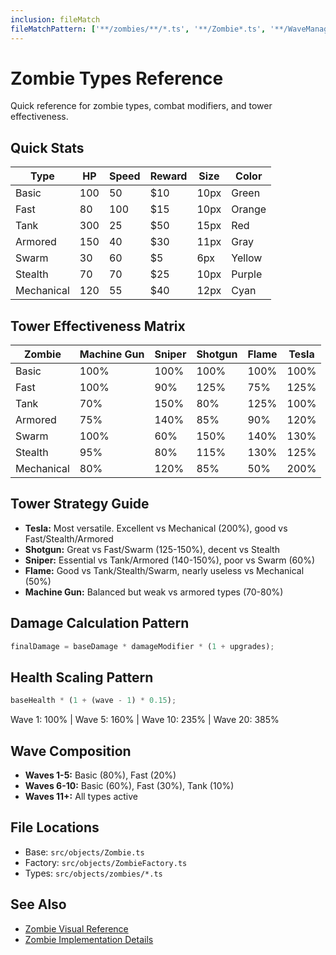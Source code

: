 ```yaml
---
inclusion: fileMatch
fileMatchPattern: ['**/zombies/**/*.ts', '**/Zombie*.ts', '**/WaveManager.ts', '**/Tower*.ts']
---
```


# Zombie Types Reference

Quick reference for zombie types, combat modifiers, and tower effectiveness.

## Quick Stats

| Type       | HP  | Speed | Reward | Size | Color    |
|------------|-----|-------|--------|------|----------|
| Basic      | 100 | 50    | $10    | 10px | Green    |
| Fast       | 80  | 100   | $15    | 10px | Orange   |
| Tank       | 300 | 25    | $50    | 15px | Red      |
| Armored    | 150 | 40    | $30    | 11px | Gray     |
| Swarm      | 30  | 60    | $5     | 6px  | Yellow   |
| Stealth    | 70  | 70    | $25    | 10px | Purple   |
| Mechanical | 120 | 55    | $40    | 12px | Cyan     |

## Tower Effectiveness Matrix

| Zombie     | Machine Gun | Sniper | Shotgun | Flame | Tesla |
|------------|-------------|--------|---------|-------|-------|
| Basic      | 100%        | 100%   | 100%    | 100%  | 100%  |
| Fast       | 100%        | 90%    | 125%    | 75%   | 125%  |
| Tank       | 70%         | 150%   | 80%     | 125%  | 100%  |
| Armored    | 75%         | 140%   | 85%     | 90%   | 120%  |
| Swarm      | 100%        | 60%    | 150%    | 140%  | 130%  |
| Stealth    | 95%         | 80%    | 115%    | 130%  | 125%  |
| Mechanical | 80%         | 120%   | 85%     | 50%   | 200%  |

## Tower Strategy Guide

- **Tesla:** Most versatile. Excellent vs Mechanical (200%), good vs Fast/Stealth/Armored
- **Shotgun:** Great vs Fast/Swarm (125-150%), decent vs Stealth
- **Sniper:** Essential vs Tank/Armored (140-150%), poor vs Swarm (60%)
- **Flame:** Good vs Tank/Stealth/Swarm, nearly useless vs Mechanical (50%)
- **Machine Gun:** Balanced but weak vs armored types (70-80%)

## Damage Calculation Pattern

```typescript
finalDamage = baseDamage * damageModifier * (1 + upgrades);
```

## Health Scaling Pattern

```typescript
baseHealth * (1 + (wave - 1) * 0.15);
```

Wave 1: 100% | Wave 5: 160% | Wave 10: 235% | Wave 20: 385%

## Wave Composition

- **Waves 1-5:** Basic (80%), Fast (20%)
- **Waves 6-10:** Basic (60%), Fast (30%), Tank (10%)
- **Waves 11+:** All types active

## File Locations

- Base: `src/objects/Zombie.ts`
- Factory: `src/objects/ZombieFactory.ts`
- Types: `src/objects/zombies/*.ts`

## See Also

- [Zombie Visual Reference](../../design_docs/Features/Zombies/VISUAL_REFERENCE.md)
- [Zombie Implementation Details](../../design_docs/Features/Zombies/IMPLEMENTATION.md)
